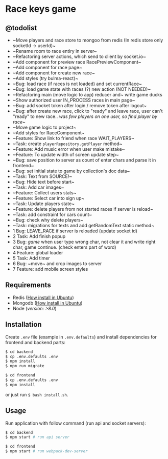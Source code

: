 # Race keys game

## @todolist

- ~Move players and race store to mongoo from redis (In redis store only socketId -> userId)~
- ~Rename room to race entiry in server~
- ~Refactoring server actions, which send to client by socket.io~
- ~Add component for preview race RacePreviewComponent~
- ~Add component for race page~
- ~Add component for create new race~
- ~Add styles (try bulma-react)~
- ~Bug: load race (if races is not loaded) and set currentRace~
- ~Bug: load game state with races (?) new action (NOT NEEDED)~
- ~Refactoring main (move logic to app) reducer and~ write game ducks
- ~Show authorized user IN_PROCESS races in main page~
- ~Bug: add socket token after login / remove token after logout~
- ~Bug: after create new race, click to "ready" and leave race, user can't "ready" to new race.. *was few players on one user, so find player by race*~
- ~Move game logic to project~
- ~Add styles for RaceComponent~
- ~Feature: Show link to friend when race WAIT_PLAYERS~
- ~Task: create `playerRepository.getPlayer` method~
- ~Feature: Add music error when user make mistake~
- ~Feature: To update width of screen update step~
- ~Bug: save position to server as count of enter chars and parse it in frontend~
- ~Bug: set initial state to game by collection's doc data~
- ~Task: Text from SOURCE!~
- ~Bug: Hide text before start~
- ~Task: Add car images~
- ~Feature: Collect users stats~
- ~Feature: Select car into sign up~
- ~Task: Update players state~
- ~Feature: delete players from not started races if server is reload~
- ~Task: add constraint for cars count~
- ~Bug: check why delete players~
- ~Task: migrations for texts and add getRandomText static method~
- 1 Bug: LEAVE_RACE if server is reloaded (update socket id)
- 2 Task: Add finish popup
- 3 Bug: *game* when user type wrong char, not clear it and write right char, game continue. (check enters part of word)
- 4 Feature: global loader
- 5 Task: Add timer
- 6 Bug: ~move~ and crop images to server
- 7 Feature: add mobile screen styles


## Requirements

- Redis ([How install in Ubuntu](https://www.digitalocean.com/community/tutorials/how-to-install-and-configure-redis-on-ubuntu-16-04))
- Mongodb ([How install in Ubuntu](https://www.digitalocean.com/community/tutorials/how-to-install-mongodb-on-ubuntu-16-04))
- Node (*version: >8.0*)

## Installation

Create `.env` file (example in `.env.defaults`) and install dependencies for frontend and backend parts:

```bash
$ cd backend
$ cp .env.defaults .env
$ npm install
$ npm run migrate

$ cd frontend
$ cp .env.defaults .env
$ npm install
```

or just run `$ bash install.sh`.

## Usage

Run application with follow command (run api and socket servers):


```bash
$ cd backend
$ npm start # run api server

$ cd frontend
$ npm start # run webpack-dev-server
```
